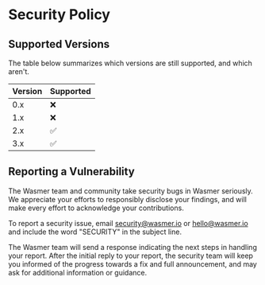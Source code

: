# Security Policy

## Supported Versions

The table below summarizes which versions are still supported, and which aren't.

| Version | Supported |
|-|-|
| 0.x | ❌ |
| 1.x | ❌ |
| 2.x | ✅ |
| 3.x | ✅ |

## Reporting a Vulnerability

The Wasmer team and community take security bugs in Wasmer seriously.
We appreciate your efforts to responsibly disclose your findings, and will make every effort to acknowledge your contributions.

To report a security issue, email security@wasmer.io or
hello@wasmer.io and include the word "SECURITY" in the subject line.

The Wasmer team will send a response indicating the next steps in handling your report.
After the initial reply to your report, the security team will keep you informed of the progress towards a fix and full announcement, and may ask for additional information or guidance.
